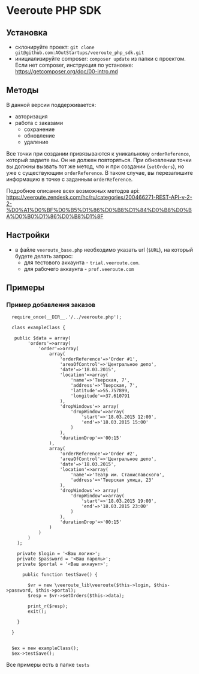 # Veeroute PHP SDK

## Установка
  * склонируйте проект: `git clone git@github.com:AOutStartups/veeroute_php_sdk.git`
  * инициализируйте composer: `composer update` из папки с проектом. Если нет composer, инструкция по установке: https://getcomposer.org/doc/00-intro.md

## Методы
В данной версии поддерживается:
* авторизация
* работа с заказами
    * сохранение
    * обновление
    * удаление

Все точки при создании привязываются к уникальному `orderReference`, который задаете вы. Он не должен повторяться. При обновлении точки вы должны вызвать тот же метод, что и при создании (`setOrders`), но уже с существующим `orderReference`. В таком случае, вы перезапишите информацию в точке с заданным `orderReference`. 

Подробное описание всех возможных методов api: https://veeroute.zendesk.com/hc/ru/categories/200466271-REST-API-v-2-2-%D0%A1%D0%BF%D0%B5%D1%86%D0%B8%D1%84%D0%B8%D0%BA%D0%B0%D1%86%D0%B8%D1%8F

## Настройки
* в файле `veeroute_base.php` необходимо указать url (`$URL`), на который будете делать запрос:
   * для тестового аккаунта - `trial.veeroute.com`.
   * для рабочего аккаунта - `prof.veeroute.com`

## Примеры
### Пример добавления заказов
```
  require_once(__DIR__.'/../veeroute.php');
  
  class exampleClass {
  
   public $data = array(
        'orders'=>array(
            'order'=>array(
                array(
                    'orderReference'=>'Order #1',
                    'areaOfControl'=>'Центральное депо',
                    'date'=>'18.03.2015',
                    'location'=>array(
                        'name'=>'Тверская, 7',
                        'address'=>'Тверская, 7',
                        'latitude'=>55.757899,
                        'longitude'=>37.610791
                    ),
                    'dropWindows'=> array(
                        'dropWindow'=>array(
                            'start'=>'18.03.2015 12:00',
                            'end'=>'18.03.2015 15:00'
                        )
                    ),
                    'durationDrop'=>'00:15'
                ),
                array(
                    'orderReference'=>'Order #2',
                    'areaOfControl'=>'Центральное депо',
                    'date'=>'18.03.2015',
                    'location'=>array(
                        'name'=>'Театр им. Станиславского',
                        'address'=>'Тверская улица, 23'
                    ),
                    'dropWindows'=> array(
                        'dropWindow'=>array(
                            'start'=>'18.03.2015 19:00',
                            'end'=>'18.03.2015 23:00'
                        )
                    ),
                    'durationDrop'=>'00:15'
                )
            )
        )
    );
    
    private $login = '<Ваш логин>';
    private $password = '<Ваш пароль>';
    private $portal = '<Ваш аккаунт>';
    
      public function testSave() {

        $vr = new \veeroute_lib\veeroute($this->login, $this->password, $this->portal);
        $resp = $vr->setOrders($this->data);

        print_r($resp);
        exit();
    
    }
    
  }
  
  
  $ex = new exampleClass();
  $ex->testSave();
```

Все примеры есть в папке `tests`
